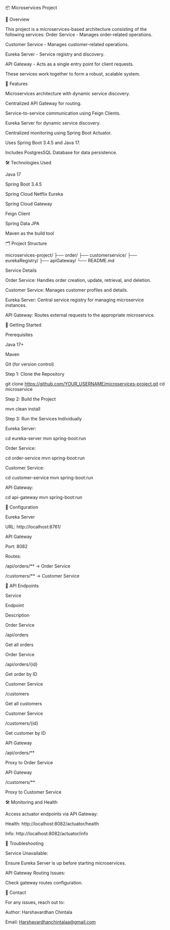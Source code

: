 📦 Microservices Project

📖 Overview

This project is a microservices-based architecture consisting of the following services:
Order Service - Manages order-related operations.

Customer Service - Manages customer-related operations.

Eureka Server - Service registry and discovery.

API Gateway - Acts as a single entry point for client requests.

These services work together to form a robust, scalable system.

🌟 Features

Microservices architecture with dynamic service discovery.

Centralized API Gateway for routing.

Service-to-service communication using Feign Clients.

Eureka Server for dynamic service discovery.

Centralized monitoring using Spring Boot Actuator.

Uses Spring Boot 3.4.5 and Java 17.

Includes PostgresSQL Database for data persistence.

🛠️ Technologies Used

Java 17

Spring Boot 3.4.5

Spring Cloud Netflix Eureka

Spring Cloud Gateway

Feign Client

Spring Data JPA


Maven as the build tool

🗂️ Project Structure

microservices-project/
├── order/
├── customerservice/
├── eurekaRegistry/
├── apiGateway/
└── README.md

Service Details

Order Service: Handles order creation, update, retrieval, and deletion.

Customer Service: Manages customer profiles and details.

Eureka Server: Central service registry for managing microservice instances.

API Gateway: Routes external requests to the appropriate microservice.

🚀 Getting Started

Prerequisites

Java 17+

Maven


Git (for version control)

Step 1: Clone the Repository

git clone https://github.com/YOUR_USERNAME/microservices-project.git
cd microservice

Step 2: Build the Project

mvn clean install

Step 3: Run the Services Individually

Eureka Server:

cd eureka-server
mvn spring-boot:run

Order Service:

cd order-service
mvn spring-boot:run

Customer Service:

cd customer-service
mvn spring-boot:run

API Gateway:

cd api-gateway
mvn spring-boot:run

📝 Configuration

Eureka Server

URL: http://localhost:8761/

API Gateway

Port: 8082

Routes:

/api/orders/** -> Order Service

/customers/** -> Customer Service

📡 API Endpoints

Service

Endpoint

Description

Order Service

/api/orders

Get all orders

Order Service

/api/orders/{id}

Get order by ID

Customer Service

/customers

Get all customers

Customer Service

/customers/{id}

Get customer by ID

API Gateway

/api/orders/**

Proxy to Order Service

API Gateway

/customers/**

Proxy to Customer Service

🛠️ Monitoring and Health

Access actuator endpoints via API Gateway:

Health: http://localhost:8082/actuator/health

Info: http://localhost:8082/actuator/info


📝 Troubleshooting

Service Unavailable:

Ensure Eureka Server is up before starting microservices.

API Gateway Routing Issues:

Check gateway routes configuration.

💬 Contact

For any issues, reach out to:

Author: Harshavardhan Chintala

Email: Harshavardhanchintalaa@gmail.com

